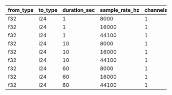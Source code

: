 | from_type   | to_type   |   duration_sec |   sample_rate_hz |   channels |     min_time_ns |   median_time_ns |     max_time_ns | time_unit   |
|-------------|-----------|----------------|------------------|------------|-----------------|------------------|-----------------|-------------|
| f32         | i24       |              1 |             8000 |          1 |   6134.1        |    6139.9        |   6145.6        | µs          |
| f32         | i24       |              1 |            16000 |          1 |  12251          |   12405          |  12611          | µs          |
| f32         | i24       |              1 |            44100 |          1 |  33754          |   34128          |  34591          | µs          |
| f32         | i24       |             10 |             8000 |          1 |  60847          |   60992          |  61148          | µs          |
| f32         | i24       |             10 |            16000 |          1 | 122800          |  123210          | 123710          | µs          |
| f32         | i24       |             10 |            44100 |          1 | 364650          |  372240          | 380700          | µs          |
| f32         | i24       |             60 |             8000 |          1 | 395880          |  398620          | 402870          | µs          |
| f32         | i24       |             60 |            16000 |          1 | 791120          |  796520          | 804890          | µs          |
| f32         | i24       |             60 |            44100 |          1 |      2.3384e+06 |       2.3628e+06 |      2.3922e+06 | ms          |